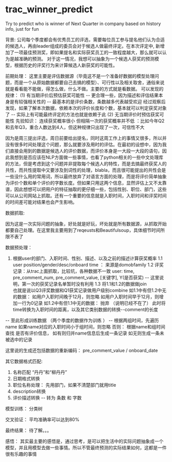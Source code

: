 # trac_winner_predict
Try to predict who is winner of Next Quarter in company based on history info, just for fun

背景:
公司每个季度都会有优秀员工的评选，需要每位员工参与提名他们认为合适的候选人，再由leader组成的委员会对于候选人做最终评定。在本次评定中, 新增加了一项最佳预测奖，即如果提名和实际获奖员工的一致程度越大，那么就可以认为是越准确的预测。
对于这一情况，我想可以抽象为一个候选人获奖的预测模型，根据历史的评奖行为来计算候选人新获奖的可能性。

前期处理：
这里主要是评估数据源（毕竟这不是一个准备好数据的模型处理问题，而是一个从原始数据都要自己去搞的模型）、可行性以及相关取舍，通俗来说就是看看能不能做，得怎么做，什么不做。主要的方式就是看数据。
可以发现的规律：
	  (1) 有当期评价后预估获奖可能性
  -- 更合理一些，因为描述和评估结果本身是有较强相关性的 -- 最基本的是评价条数，条数越多代表越受欢迎
  经过观察后发现，如果了解本次数据，依赖本次的评价长度和个数，基本就可以判定获奖对象了 -- 实际上有可能最终评定的方法也就是依赖于此
	  (2) 无当期评价时预估获奖可能性
  先验知识：
 连续获奖概率很小
 但相隔一次的获奖概率并不低 ：比如今年Q2和去年Q3，重合人数达到4人，但这种规律只出现了一次，可信性不大

因为是周三提出评选，周日前要给出提名，同时这周工作上的事情又很多，所以并没有很多时间处理这个问题，那么就要涉及用时的评估。在最初的设想中，因为我们直接会用到的数据是候选人的评价数据，而评价本身是一大段一大段的语句，因此我想到是否应该在NLP方面做一些事情，也看了python相关的一些中文处理库的方法，但是考虑到这个问题并非提取每个候选人的特性，而是去搞最终获奖人的共性，而共性提取中又要涉及到词性的处理，blabla，而且很可能提出的共性会是一些没什么用的常用词，所以最终放弃了对语言方面的处理，而是将评价简单抽象为评价个数和单个评价的字数长度。但如果只用这两个信息，显然评估上又不太靠谱，因此想想可以把用户的特征抽取的更仔细一些，包括性别、职位、部门，这些可以从公司网站上抓取。还有一个重要的信息就是入职时间，入职时间和评奖时间的时间差可能对结果也会产生影响。

数据抓取:

因为这是一次实际问题的抽象，好处就是好玩，坏处就是所有数据源，从抓取开始都要自己处理。在这里我主要用到了reqeusts和Beautifulsoup，具体细节时间所限不表了

数据预处理：
 1. 根据user的部门、入职时间、性别、描述、以及之前的描述计算获奖概率
  1.1 user position/gender/desc/onboard time ： 来源是domobfamily
  1.2 评奖记录：从trac上面抓取，比较坑，各种数据不一致
   user:  time, pre_comment_num, pre_comment_value, [关键字], Y(是否获奖)  -- 这里说明，第一次的获奖记录名单暂时没有利用
  1.3 将1.1和1.2的数据做join  
   也就是说以Q3评奖数据和Q1获奖记录做用户级别combine
如1.1中有但1.2中无的数据：
 如用户入职时间晚于12月，则忽略
 如用户入职时间早于12月，则增加一行为0记录
如1.2中有但1.1中无的数据：
 抛弃 （说明已经不在了）
   此时将time转换为入职时间的距离，以及其它类别数据的转换--comment的长度
  
   -- 至此形成训练数据 （两个季度的数据作为训练 ）
   -- 根据两组时间，先遍历name
如果name对应的入职时间小于组时间，则忽略
否则：
 根据name和组时间查找 是否有评价信息，
  如有则归并name信息后生成一条记录
  如无则生成一条未被选中的记录

这里说的生成还包括数据的重新编码： 
 pre_comment_value / onboard_date

  其它数据格式匹配:
  1. 名称匹配 “丹丹”和“柳丹丹”
  2. 日期格式转换
  3. 职位名称处理： 先用部门，如果不清楚部门就用title
  4. description转换
  5. 评价描述转换 -- 转为 条数 和 字数

模型训练：
	分类树

交叉验证：
	平均准确率可以达到80%

最终结果：
	待了解。。。

感悟：
	其实最主要的感悟是，通过思考，是可以把生活中的实际问题抽象成一个模型，并且用模型去做一些事情。所以不管最终预测的实际结果如何，这都是一件很有乐趣的事情
